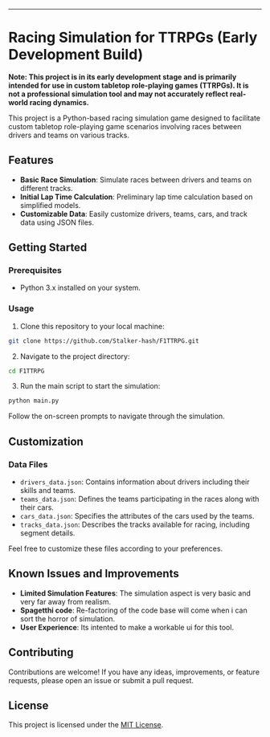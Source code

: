 
---

# Racing Simulation for TTRPGs (Early Development Build)

**Note: This project is in its early development stage and is primarily intended for use in custom tabletop role-playing games (TTRPGs). It is not a professional simulation tool and may not accurately reflect real-world racing dynamics.**

This project is a Python-based racing simulation game designed to facilitate custom tabletop role-playing game scenarios involving races between drivers and teams on various tracks.

## Features

- **Basic Race Simulation**: Simulate races between drivers and teams on different tracks.
- **Initial Lap Time Calculation**: Preliminary lap time calculation based on simplified models.
- **Customizable Data**: Easily customize drivers, teams, cars, and track data using JSON files.

## Getting Started

### Prerequisites

- Python 3.x installed on your system.

### Usage

1. Clone this repository to your local machine:

```bash
git clone https://github.com/Stalker-hash/F1TTRPG.git
```

2. Navigate to the project directory:

```bash
cd F1TTRPG
```

3. Run the main script to start the simulation:

```bash
python main.py
```

Follow the on-screen prompts to navigate through the simulation.

## Customization

### Data Files

- `drivers_data.json`: Contains information about drivers including their skills and teams.
- `teams_data.json`: Defines the teams participating in the races along with their cars.
- `cars_data.json`: Specifies the attributes of the cars used by the teams.
- `tracks_data.json`: Describes the tracks available for racing, including segment details.

Feel free to customize these files according to your preferences.

## Known Issues and Improvements

- **Limited Simulation Features**: The simulation aspect is very basic and very far away from realism.
- **Spagetthi code**: Re-factoring of the code base will come when i can sort the horror of simulation.
- **User Experience**: Its intented to make a workable ui for this tool.

## Contributing

Contributions are welcome! If you have any ideas, improvements, or feature requests, please open an issue or submit a pull request.

## License

This project is licensed under the [MIT License](LICENSE).
